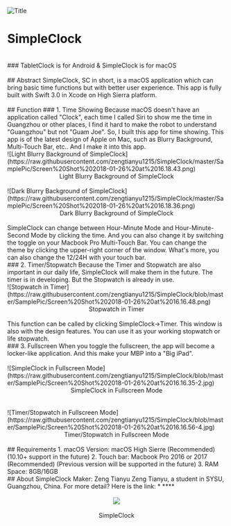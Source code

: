 ![Title](https://raw.githubusercontent.com/zengtianyu1215/SimpleClock/blob/master/SamplePic/Screen%20Shot%202018-01-26%20at%2016.25.36-7.jpg)
# SimpleClock
<br>
### TabletClock is for Android & SimpleClock is for macOS
<br>
<br>
## Abstract
SimpleClock, SC in short, is a macOS application which can bring basic time functions but with better user experience. This app is fully built with Swift 3.0 in Xcode on High Sierra platform. 
<br>
<br>
## Function
### 1. Time Showing
Because macOS doesn't have an application called "Clock", each time I called Siri to show me the time in Guangzhou or other places, I find it hard to make the robot to understand "Guangzhou" but not "Guam Joe". So, I built this app for time showing.
This app is of the latest design of Apple on Mac, such as Blurry Background, Multi-Touch Bar, etc.. And I make it into this app.
<br>
![Light Blurry Background of SimpleClock](https://raw.githubusercontent.com/zengtianyu1215/SimpleClock/master/SamplePic/Screen%20Shot%202018-01-26%20at%2016.18.43.png)
<center>Light Blurry Background of SimpleClock</center>
<br>
![Dark Blurry Background of SimpleClock](https://raw.githubusercontent.com/zengtianyu1215/SimpleClock/master/SamplePic/Screen%20Shot%202018-01-26%20at%2016.18.36.png)
<br>
<center>Dark Blurry Background of SimpleClock</center>
<br>
SimpleClock can change between Hour-Minute Mode and Hour-Minute-Second Mode by clicking the time. And you can also change it by switching the toggle on your Macbook Pro Multi-Touch Bar. You can change the theme by clicking the upper-right corner of the window. What's more, you can also change the 12/24H with your touch bar.
<br>
### 2. Timer/Stopwatch
Because the Timer and Stopwatch are also important in our daily life, SimpleClock will make them in the future. The timer is in developing. But the Stopwatch is already in use. 
<br>
![Stopwatch in Timer](https://raw.githubusercontent.com/zengtianyu1215/SimpleClock/blob/master/SamplePic/Screen%20Shot%202018-01-26%20at%2016.16.48.png)
<br>
<center>Stopwatch in Timer</center>
<br>
This function can be called by clicking SimpleClock->Timer. This window is also with the design features. You can use it as your working stopwatch or life stopwatch.
<br>
### 3. Fullscreen
When you toggle the fullscreen, the app will become a locker-like application. And this make your MBP into a "Big iPad".
<br>
<br>
![SimpleClock in Fullscreen Mode](https://raw.githubusercontent.com/zengtianyu1215/SimpleClock/blob/master/SamplePic/Screen%20Shot%202018-01-26%20at%2016.16.35-2.jpg)
<br>
<center>SimpleClock in Fullscreen Mode</center>
<br>
<br>
![Timer/Stopwatch in Fullscreen Mode](https://raw.githubusercontent.com/zengtianyu1215/SimpleClock/blob/master/SamplePic/Screen%20Shot%202018-01-26%20at%2016.16.56-4.jpg)
<br>
<center>Timer/Stopwatch in Fullscreen Mode</center>
<br>
## Requirements
1. macOS Version: macOS High Sierre (Recommended) (10.10+ support in the future)
2. Touch bar: Macbook Pro 2016 or 2017 (Recommended) (Previous version will be supported in the future)
3. RAM Space: 8GB/16GB
<br>
## About SimpleClock Maker: Zeng Tianyu
Zeng Tianyu, a student in SYSU, Guangzhou, China. For more detail? Here is the link:
* **<https://zengtianyu1215.github.io/Zengtianyu.io/>**
<br>
<br>
<div style="text-align:center"><img src ="https://raw.githubusercontent.com/zengtianyu1215/SimpleClock/master/icon.png" /></div>
<br>
<center>SimpleClock</center>
<br>

